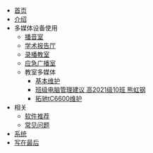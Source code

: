 <!-- docs/_sidebar.md -->

* [首页](/)
* [介绍](/first.md)
* 多媒体设备使用
  * [播音室](/bys.md)
  * [学术报告厅](/bgt.md)
  * [录播教室](lb.md)
  * [应急广播室](gb.md)
  * 教室多媒体
    * [基本维护](/js.md)
    * [班级电脑管理建议  高2021级10班 熊虹钢](/advices.md)
    * [拓驰tC6600维护](/tch6600.md)
* 相关
  * [软件推荐](/softs.md)
  * [常见问题](/faqs.md)
* [系统](/downs.md)
* [写在最后](/last.md)
